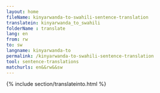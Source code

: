 ```yaml
---
layout: home
fileName: kinyarwanda-to-swahili-sentence-translation
translatein: kinyarwanda_to_swahili
folderName : translate
lang: en
from: rw
to: sw
langname: kinyarwanda-to
permalink: /kinyarwanda-to-swahili-sentence-translation
tool: sentence-translations
matchurls: en&&rw&&sw
---
```

{% include section/translateinto.html %}
